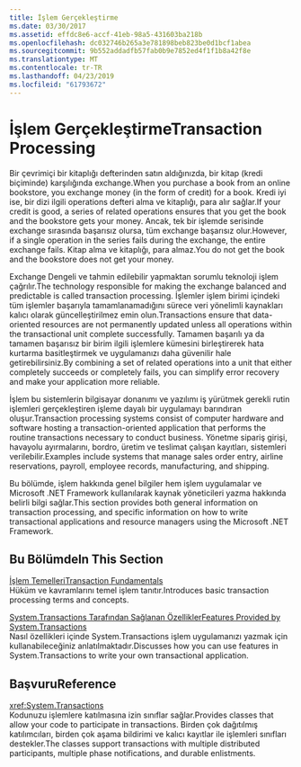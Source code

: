 ```yaml
---
title: İşlem Gerçekleştirme
ms.date: 03/30/2017
ms.assetid: effdc8e6-accf-41eb-98a5-431603ba218b
ms.openlocfilehash: dc032746b265a3e781898beb823be0d1bcf1abea
ms.sourcegitcommit: 9b552addadfb57fab0b9e7852ed4f1f1b8a42f8e
ms.translationtype: MT
ms.contentlocale: tr-TR
ms.lasthandoff: 04/23/2019
ms.locfileid: "61793672"
---
```

# <a name="transaction-processing"></a><span data-ttu-id="2f1db-102">İşlem Gerçekleştirme</span><span class="sxs-lookup"><span data-stu-id="2f1db-102">Transaction Processing</span></span>
<span data-ttu-id="2f1db-103">Bir çevrimiçi bir kitaplığı defterinden satın aldığınızda, bir kitap (kredi biçiminde) karşılığında exchange.</span><span class="sxs-lookup"><span data-stu-id="2f1db-103">When you purchase a book from an online bookstore, you exchange money (in the form of credit) for a book.</span></span> <span data-ttu-id="2f1db-104">Kredi iyi ise, bir dizi ilgili operations defteri alma ve kitaplığı, para alır sağlar.</span><span class="sxs-lookup"><span data-stu-id="2f1db-104">If your credit is good, a series of related operations ensures that you get the book and the bookstore gets your money.</span></span> <span data-ttu-id="2f1db-105">Ancak, tek bir işlemde serisinde exchange sırasında başarısız olursa, tüm exchange başarısız olur.</span><span class="sxs-lookup"><span data-stu-id="2f1db-105">However, if a single operation in the series fails during the exchange, the entire exchange fails.</span></span> <span data-ttu-id="2f1db-106">Kitap alma ve kitaplığı, para almaz.</span><span class="sxs-lookup"><span data-stu-id="2f1db-106">You do not get the book and the bookstore does not get your money.</span></span>  
  
 <span data-ttu-id="2f1db-107">Exchange Dengeli ve tahmin edilebilir yapmaktan sorumlu teknoloji işlem çağrılır.</span><span class="sxs-lookup"><span data-stu-id="2f1db-107">The technology responsible for making the exchange balanced and predictable is called transaction processing.</span></span> <span data-ttu-id="2f1db-108">İşlemler işlem birimi içindeki tüm işlemler başarıyla tamamlanamadığını sürece veri yönelimli kaynakları kalıcı olarak güncelleştirilmez emin olun.</span><span class="sxs-lookup"><span data-stu-id="2f1db-108">Transactions ensure that data-oriented resources are not permanently updated unless all operations within the transactional unit complete successfully.</span></span> <span data-ttu-id="2f1db-109">Tamamen başarılı ya da tamamen başarısız bir birim ilgili işlemlere kümesini birleştirerek hata kurtarma basitleştirmek ve uygulamanızı daha güvenilir hale getirebilirsiniz.</span><span class="sxs-lookup"><span data-stu-id="2f1db-109">By combining a set of related operations into a unit that either completely succeeds or completely fails, you can simplify error recovery and make your application more reliable.</span></span>  
  
 <span data-ttu-id="2f1db-110">İşlem bu sistemlerin bilgisayar donanımı ve yazılımı iş yürütmek gerekli rutin işlemleri gerçekleştiren işleme dayalı bir uygulamayı barındıran oluşur.</span><span class="sxs-lookup"><span data-stu-id="2f1db-110">Transaction processing systems consist of computer hardware and software hosting a transaction-oriented application that performs the routine transactions necessary to conduct business.</span></span> <span data-ttu-id="2f1db-111">Yönetme sipariş girişi, havayolu ayırmalarını, bordro, üretim ve teslimat çalışan kayıtları, sistemleri verilebilir.</span><span class="sxs-lookup"><span data-stu-id="2f1db-111">Examples include systems that manage sales order entry, airline reservations, payroll, employee records, manufacturing, and shipping.</span></span>  
  
 <span data-ttu-id="2f1db-112">Bu bölümde, işlem hakkında genel bilgiler hem işlem uygulamalar ve Microsoft .NET Framework kullanılarak kaynak yöneticileri yazma hakkında belirli bilgi sağlar.</span><span class="sxs-lookup"><span data-stu-id="2f1db-112">This section provides both general information on transaction processing, and specific information on how to write transactional applications and resource managers using the Microsoft .NET Framework.</span></span>  
  
## <a name="in-this-section"></a><span data-ttu-id="2f1db-113">Bu Bölümde</span><span class="sxs-lookup"><span data-stu-id="2f1db-113">In This Section</span></span>  
 [<span data-ttu-id="2f1db-114">İşlem Temelleri</span><span class="sxs-lookup"><span data-stu-id="2f1db-114">Transaction Fundamentals</span></span>](../../../../docs/framework/data/transactions/transaction-fundamentals.md)  
 <span data-ttu-id="2f1db-115">Hüküm ve kavramlarını temel işlem tanıtır.</span><span class="sxs-lookup"><span data-stu-id="2f1db-115">Introduces basic transaction processing terms and concepts.</span></span>  
  
 [<span data-ttu-id="2f1db-116">System.Transactions Tarafından Sağlanan Özellikler</span><span class="sxs-lookup"><span data-stu-id="2f1db-116">Features Provided by System.Transactions</span></span>](../../../../docs/framework/data/transactions/features-provided-by-system-transactions.md)  
 <span data-ttu-id="2f1db-117">Nasıl özellikleri içinde System.Transactions işlem uygulamanızı yazmak için kullanabileceğiniz anlatılmaktadır.</span><span class="sxs-lookup"><span data-stu-id="2f1db-117">Discusses how you can use features in System.Transactions to write your own transactional application.</span></span>  
  
## <a name="reference"></a><span data-ttu-id="2f1db-118">Başvuru</span><span class="sxs-lookup"><span data-stu-id="2f1db-118">Reference</span></span>  
 <xref:System.Transactions>  
 <span data-ttu-id="2f1db-119">Kodunuzu işlemlere katılmasına izin sınıflar sağlar.</span><span class="sxs-lookup"><span data-stu-id="2f1db-119">Provides classes that allow your code to participate in transactions.</span></span> <span data-ttu-id="2f1db-120">Birden çok dağıtılmış katılımcıları, birden çok aşama bildirimi ve kalıcı kayıtlar ile işlemleri sınıfları destekler.</span><span class="sxs-lookup"><span data-stu-id="2f1db-120">The classes support transactions with multiple distributed participants, multiple phase notifications, and durable enlistments.</span></span>
